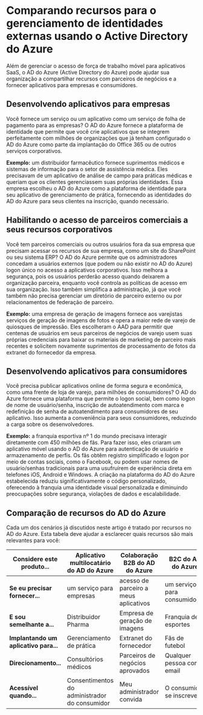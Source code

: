 <properties
   pageTitle="Comparando recursos para o gerenciamento de identidades externas usando o Active Directory do Azure | Microsoft Azure"
   description="Compara a colaboração B2B do Active Directory do Azure, o B2C e o Aplicativo Multilocatário para o suporte à autenticação e à autorização para identidades externas"
   services="active-directory"
   authors="arvindsuthar"
   manager="cliffdi"
   editor=""
   tags=""/>

<tags
   ms.service="active-directory"
   ms.devlang="NA"
   ms.topic="article"
   ms.tgt_pltfrm="NA"
   ms.workload="identity"
   ms.date="01/22/2016"
   ms.author="asuthar"/>

# Comparando recursos para o gerenciamento de identidades externas usando o Active Directory do Azure

Além de gerenciar o acesso de força de trabalho móvel para aplicativos SaaS, o AD do Azure (Active Directory do Azure) pode ajudar sua organização a compartilhar recursos com parceiros de negócios e a fornecer aplicativos para empresas e consumidores.

## Desenvolvendo aplicativos para empresas

Você fornece um serviço ou um aplicativo como um serviço de folha de pagamento para as empresas? O AD do Azure fornece a plataforma de identidade que permite que você crie aplicativos que se integrem perfeitamente com milhões de organizações que já tenham configurado o AD do Azure como parte da implantação do Office 365 ou de outros serviços corporativos.

**Exemplo:** um distribuidor farmacêutico fornece suprimentos médicos e sistemas de informação para o setor de assistência médica. Eles precisavam de um aplicativo de análise de campo para práticas médicas e queriam que os clientes gerenciassem suas próprias identidades. Essa empresa escolheu o AD do Azure como a plataforma de identidade para seu aplicativo de gerenciamento de prática, fornecendo as identidades do AD do Azure para seus clientes na inscrição, quando necessário.

## Habilitando o acesso de parceiros comerciais a seus recursos corporativos

Você tem parceiros comerciais ou outros usuários fora da sua empresa que precisam acessar os recursos de sua empresa, como um site do SharePoint ou seu sistema ERP? O AD do Azure permite que os administradores concedam a usuários externos (que podem ou não existir no AD do Azure) logon único no acesso a aplicativos corporativos. Isso melhora a segurança, pois os usuários perderão acesso quando deixarem a organização parceira, enquanto você controla as políticas de acesso em sua organização. Isso também simplifica a administração, já que você também não precisa gerenciar um diretório de parceiro externo ou por relacionamentos de federação de parceiro.

**Exemplo:** uma empresa de geração de imagens fornece aos varejistas serviços de geração de imagens de fotos e opera a maior rede de varejo de quiosques de impressão. Eles escolheram o AAD para permitir que centenas de usuários em seus parceiros de negócios de varejo usem suas próprias credenciais para baixar os materiais de marketing de parceiro mais recentes e solicitem novamente suprimentos de processamento de fotos da extranet do fornecedor da empresa.

## Desenvolvendo aplicativos para consumidores

Você precisa publicar aplicativos online de forma segura e econômica, como uma frente de loja de varejo, para milhões de consumidores? O AD do Azure fornece uma plataforma que permite o logon social, bem como logon de nome de usuário/senha, inscrição de autoatendimento com marca e redefinição de senha de autoatendimento para consumidores de seu aplicativo. Isso aumenta a conveniência para seus consumidores, reduzindo a carga sobre os desenvolvedores.

**Exemplo:** a franquia esportiva nº 1 do mundo precisava interagir diretamente com 450 milhões de fãs. Para fazer isso, eles criaram um aplicativo móvel usando o AD do Azure para autenticação de usuário e armazenamento de perfis. Os fãs obtêm registro simplificado e logon por meio de contas sociais, como o Facebook, ou podem usar nomes de usuário/senhas tradicionais para uma usufruírem de experiência direta em telefones iOS, Android e Windows. A criação na plataforma do AD do Azure estabelecida reduziu significativamente o código personalizado, oferecendo à franquia uma identidade visual personalizada e diminuindo preocupações sobre segurança, violações de dados e escalabilidade.

## Comparação de recursos do AD do Azure

Cada um dos cenários já discutidos neste artigo é tratado por recursos no AD do Azure. Esta tabela deve ajudar a esclarecer quais recursos são mais relevantes para você:

| **Considere este produto...** | Aplicativo multilocatário do AD do Azure | Colaboração B2B do AD do Azure | B2C do AD do Azure |
|-----------------------|-------------------------|----------------------------|------------------------|
| **Se eu precisar fornecer...** | um serviço para empresas | acesso de parceiro a meus aplicativos | um serviço para consumidores |
| **E sou semelhante a...** | Distribuidor Pharma | Empresa de geração de imagens | Franquia de esportes |
| **Implantando um aplicativo para...** | Gerenciamento de prática | Extranet do fornecedor | Fãs de futebol |
| **Direcionamento...** | Consultórios médicos | Parceiros de negócios aprovados | Qualquer pessoa com email |
| **Acessível quando...** | Consentimentos do administrador do consumidor | Meu administrador convida | O consumidor se inscreve |

<!---HONumber=AcomDC_0128_2016-->